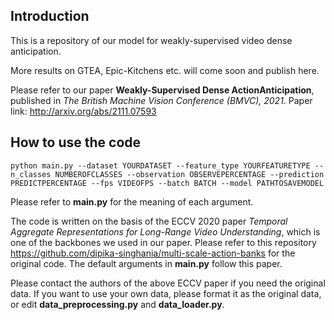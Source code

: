 ## Introduction

This is a repository of our model for weakly-supervised video dense anticipation. 

More results on GTEA, Epic-Kitchens etc. will come soon and publish here.

Please refer to our paper **Weakly-Supervised Dense ActionAnticipation**, published in *The British Machine Vision Conference (BMVC), 2021*. 
Paper link: http://arxiv.org/abs/2111.07593


## How to use the code

`python main.py --dataset YOURDATASET --feature_type YOURFEATURETYPE --n_classes NUMBEROFCLASSES --observation OBSERVEPERCENTAGE --prediction PREDICTPERCENTAGE --fps VIDEOFPS --batch BATCH --model PATHTOSAVEMODEL`

Please refer to **main.py** for the meaning of each argument.

The code is written on the basis of the ECCV 2020 paper *Temporal Aggregate Representations for Long-Range Video Understanding*, which is one of the backbones we used in our paper. Please refer to this repository https://github.com/dipika-singhania/multi-scale-action-banks for the original code. The default arguments in **main.py** follow this paper.

Please contact the authors of the above ECCV paper if you need the original data.
If you want to use your own data, please format it as the original data, or edit **data_preprocessing.py** and **data_loader.py**.
